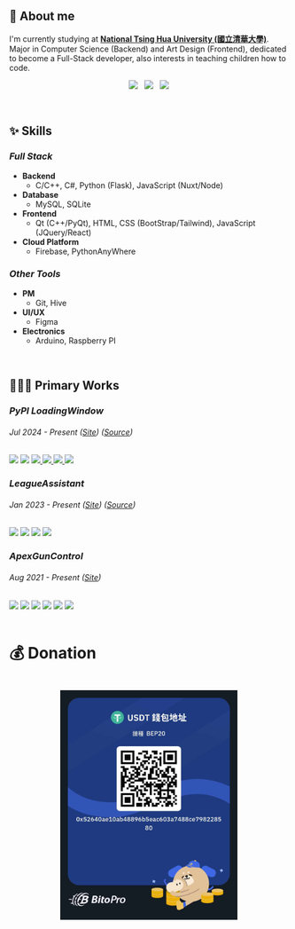 ## 🙋 About me

I'm currently studying at <a href="https://www.nthu.edu.tw/"><b>National Tsing Hua University (國立清華大學)</b></a>. Major in Computer Science (Backend) and Art Design (Frontend), dedicated to become a Full-Stack developer, also interests in teaching children how to code.

<p align="center">
  <img height="100" style="border:0; outline:0; margin: auto;" src="https://github-readme-stats.vercel.app/api?username=LeeFuuChang&include_all_commits=true&count_private=true&show_icons=true&theme=dracula">
  &nbsp;
  <img height="100" style="border:0; outline:0; margin: auto;" src="https://github-readme-stats.vercel.app/api/top-langs/?username=LeeFuuChang&layout=compact&theme=dracula">
  &nbsp;
  <img height="100" style="border:0; outline:0; margin: auto;" src="http://github-readme-streak-stats.herokuapp.com?user=LeeFuuChang&theme=dracula">
</p>

<br/>

## ✨ Skills

### *Full Stack*
- **Backend**
  - C/C++, C#, Python (Flask), JavaScript (Nuxt/Node)
- **Database**
  - MySQL, SQLite
- **Frontend**
  - Qt (C++/PyQt), HTML, CSS (BootStrap/Tailwind), JavaScript (JQuery/React)
- **Cloud Platform**
  - Firebase, PythonAnyWhere

### *Other Tools*
- **PM**
  - Git, Hive
- **UI/UX**
  - Figma
- **Electronics**
  - Arduino, Raspberry PI

<br/>

## 👨🏻‍💻 Primary Works

### *PyPI LoadingWindow*
###### Jul 2024 - Present ([Site](https://pypi.org/project/LoadingWindow/)) ([Source](https://github.com/LeeFuuChang/PyPI-LoadingWindow))
<div>
  <img src="https://img.shields.io/badge/Host-PyPI-1E90FF">
  <img src="https://img.shields.io/badge/Frontend-PyQt5-32CD32">
  <a href="https://pypi.org/project/LoadingWindow/">
    <img src="https://img.shields.io/pypi/dm/LoadingWindow?label=PyPI%20downloads">
  </a>
  <a href="http://pepy.tech/project/LoadingWindow">
    <img src="https://static.pepy.tech/badge/LoadingWindow">
  </a>
  <a href="https://pypi.org/project/LoadingWindow/">
    <img src="https://img.shields.io/pypi/v/LoadingWindow">
  </a>
  <a href="https://github.com/LeeFuuChang/PyPI-LoadingWindow/blob/main/LICENSE">
    <img src="https://img.shields.io/pypi/l/LoadingWindow">
  </a>
</div>

### *LeagueAssistant*
###### Jan 2023 - Present ([Site](https://www.leefuuchang.in/projects/LeagueAssistant)) ([Source](https://github.com/LeeFuuChang/LeagueAssistant))
<div>
  <img src="https://img.shields.io/badge/Host-PythonAnywhere-1E90FF">
  <img src="https://img.shields.io/badge/Backend-Flask-FFA500">
  <img src="https://img.shields.io/badge/Frontend-Qt, HTML, CSS, JS (JQuery)-32CD32">
  <img src="https://img.shields.io/badge/API-Riot, OPGG, QQ-8A2BE2">
</div>

### *ApexGunControl*
###### Aug 2021 - Present ([Site](https://www.leefuuchang.in/projects/ApexGunControl))
<div>
  <img src="https://img.shields.io/badge/Host-PythonAnywhere-1E90FF">
  <img src="https://img.shields.io/badge/Backend-Flask-FFA500">
  <img src="https://img.shields.io/badge/Database-SQLite3-20B2AA">
  <img src="https://img.shields.io/badge/Frontend-Qt, HTML, CSS, JS (JQuery)-32CD32">
  <img src="https://img.shields.io/badge/API-ECPay-8A2BE2">
  <img src="https://img.shields.io/badge/CV-OpenCV-0072C6">
</div>

<br/>

# 💰 Donation

<h1 align="center">
  <a>
    <img width="320" src="https://github.com/LeeFuuChang/LeeFuuChang/blob/main/donate.jpg">
  </a>
</h1>
